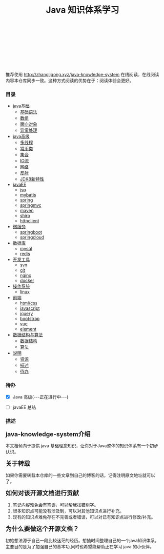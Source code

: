 <h1 align="center">Java 知识体系学习</h1>
<p align="center">
<a href="https://github.com/itzhanglg/java-knowledge-system" target="_blank">
    <svg class="svgIcon" aria-hidden="true">
        <use xlink:href="#icon-huabanfuben"></use>
    </svg>
</a>
</p>

推荐使用  http://zhangligong.xyz/java-knowledge-system 在线阅读，在线阅读内容本仓库同步一致。这种方式阅读的优势在于：阅读体验会更好。


### 目录
- [java基础](#java基础)
    - [基础语法](#基础语法)
    - [数组](#数组)
    - [面向对象](#面向对象)
    - [异常处理](#异常处理)
- [java高级](#java高级)
    - [多线程](#多线程)
    - [常用类](#常用类)
    - [集合](#集合)
    - [IO流](#IO流)
    - [网络](#网络)
    - [反射](#反射)
    - [JDK8新特性](#JDK8新特性)
- [javaEE](#javaEE)
    - [jsp](#jsp)
    - [mybatis](#mybatis)
    - [spring](#spring)
    - [springmvc](#springmvc)
    - [maven](#maven)
    - [shiro](#shiro)
    - [httpclient](#httpclient)
- [微服务](#微服务)
  - [springboot](#springboot)
  - [springcloud](#springcloud)
- [数据库](#数据库)
  - [mysql](#mysql)
  - [redis](#redis)
- [开发工具](#开发工具)
  - [svn](#svn)
  - [git](#git)
  - [nginx](#nginx)
  - [docker](#docker)
- [操作系统](#操作系统)
  - [linux](#linux)
- [前端](#前端)
  - [html/css](#htmlAndCss)
  - [javascript](#javascript)
  - [jquery](#jquery)
  - [bootstrap](#bootstrap)
  - [vue](#vue)
  - [element](#element)
- [数据结构与算法](#数据结构与算法)
  - [数据结构](#数据结构)
  - [算法](#算法)
- [说明](#说明)
  - [资源](#资源)
  - [描述](#描述)
  - [待办](#待办)


### 待办
- [x] Java 高级(---正在进行中---)
- [ ] javaEE 总结


### 描述
<span style="font-size:20px;">**java-knowledge-system介绍**</span>

本文档倾向于提供 java 基础理念知识，让你对于Java整体的知识体系有一个初步认识。

<span style="font-size:20px;">**关于转载**</span>

如果你需要转载本仓库的一些文章到自己的博客的话，记得注明原文地址就可以了。

<span style="font-size:20px;">**如何对该开源文档进行贡献**</span>

1. 笔记内容难免会有笔误，可以帮我找错别字。
2. 很多知识点可能没有涉及到，可以对其他知识点进行补充。
3. 现有的知识点难免存在不完善或者错误，可以对已有知识点进行修改/补充。

<span style="font-size:20px;">**为什么要做这个开源文档？**</span>

初始想法源于自己一段比较迷茫的经历。想抽时间整理自己的一个java知识体系。主要目的是为了加强自己的基本功,同时也希望能帮助正在学习 java 的小伙伴。
